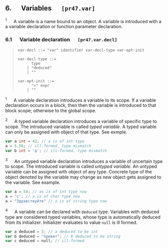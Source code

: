 ## 6. &emsp; Variables &emsp; `[pr47.var]`

<sup>1</sup> &emsp; A variable is a name bound to an object. A variable is introduced with a a variable declaration or function parameter declaration.

### 6.1 &emsp; Variable declaration &emsp; `[pr47.var.decl]`

> ```bnf
> var-decl ::= "var" identifier var-decl-type var-opt-init
>
> var-decl-type ::=
>       type
>     | "deduced"
>     | ""
>
> var-opt-init ::=
>       "=" expr
>     | ""
> ```

<sup>1</sup> &emsp; A variable declaration introduces a variable to its scope. If a variable declaration occurs in a block, then then the variable is introduced to that block scope; otherwise to the global scope.

<sup>2</sup> &emsp; A typed variable declaration introduces a variable of specific type to scope. The introduced variable is called *typed variable*. A typed variable can only be assigned with object of that type. See exmple.

```go
var a int = 42; // a is of int type
a = 5.56; // ill-formed, type mismatch
var b int = 'д'; // ill-formed, type mismatch
```

<sup>3</sup> &emsp; An untyped variable declaration introduces a variable of uncertain type to scope. The introduced variable is called *untyped variable*. An untyped variable can be assigned with object of any type. Concrete type of the object denoted by the variable may change as new object gets assigned to the variable. See example.

```go
var a = 54; // as is of int type now
a = 'c'; // a is of char type now
a = "Здравствуйте" // a is of string type now
```

<sup>4</sup> &emsp; A variable can be declared with `deduced` type. Variables with deduced type are considered typed variables, whose type is automatically deduced from its initializer. Initializer evaluates to value `null` is ill formed.

```go
var a deduced = 5; // a deduced to be int
var b deduced = "привет"; // b deduced to be string
var c deduced = null; // ill-formed
```
